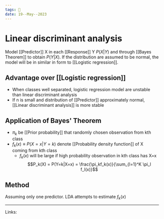 ```yaml
---
tags: 🌱
date: 19--May--2023
---
```


# Linear discriminant analysis
Model [[Predictor]] X in each [[Response]] Y $P(X|Y)$ and through [[Bayes Theorem]] to obtain $P(Y|X)$. If the distribution are assumed to be normal, the model will be in similar in form to [[Logistic regression]].
## Advantage over [[Logistic regression]]
- When classes well separated, logistic regression model are unstable than linear discriminant analysis
- If n is small and distribution of [[Predictor]] approximately normal, [[Linear discriminant analysis]] is more stable
## Application of Bayes' Theorem
- $\pi_k$ be [[Prior probability]] that randomly chosen observation from kth class
- $f_k(x) \equiv P(X=x|Y=k)$ denote [[Probability density function]] of X coming from kth class
    - $f_k(x)$ will be large if high probability observation in kth class has X=x
$$P_k(X) = P(Y=k|X=x) = \frac{\pi_kf_k(x)}{\sum_{l=1}^K \pi_l f_l(x)}$$

## Method
Assuming only one predictor.
LDA attempts to estimate $f_k(x)$

---
Links: 